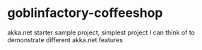 # goblinfactory-coffeeshop
akka.net starter sample project, simplest project I can think of to demonstrate different akka.net features
